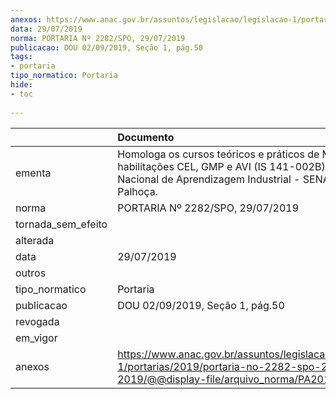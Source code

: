 ```yaml
---
anexos: https://www.anac.gov.br/assuntos/legislacao/legislacao-1/portarias/2019/portaria-no-2282-spo-29-07-2019/@@display-file/arquivo_norma/PA2019-2282.pdf
data: 29/07/2019
norma: PORTARIA Nº 2282/SPO, 29/07/2019
publicacao: DOU 02/09/2019, Seção 1, pág.50
tags:
- portaria
tipo_normatico: Portaria
hide: 
- toc 
 
---
```


|                    | Documento                                                                                                                                                      |
|:-------------------|:---------------------------------------------------------------------------------------------------------------------------------------------------------------|
| ementa             | Homologa os cursos teóricos e práticos de MMA, habilitações CEL, GMP e AVI (IS 141-002B), do Serviço Nacional de Aprendizagem Industrial - SENAI/SC - Palhoça. |
| norma              | PORTARIA Nº 2282/SPO, 29/07/2019                                                                                                                               |
| tornada_sem_efeito |                                                                                                                                                                |
| alterada           |                                                                                                                                                                |
| data               | 29/07/2019                                                                                                                                                     |
| outros             |                                                                                                                                                                |
| tipo_normatico     | Portaria                                                                                                                                                       |
| publicacao         | DOU 02/09/2019, Seção 1, pág.50                                                                                                                                |
| revogada           |                                                                                                                                                                |
| em_vigor           |                                                                                                                                                                |
| anexos             | https://www.anac.gov.br/assuntos/legislacao/legislacao-1/portarias/2019/portaria-no-2282-spo-29-07-2019/@@display-file/arquivo_norma/PA2019-2282.pdf           |